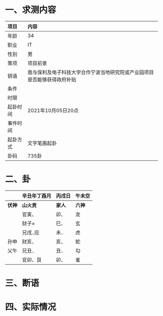 # 一、求测内容
|项目|内容|
|:-|:-|
|年龄|34|
|职业|IT|
|性别|男|
|策项|项目前景|
|钥语|我与保利及电子科技大学合作宁波当地研究院或产业园项目是否能够获得政府补贴|
|条件||
|时限||
|起卦时间|2021年10月05日20点|
|事件时间||
|起卦方式|文字笔画起卦|
|卦码|735卦|

# 二、卦
||辛丑年丁酉月|丙戌日|午未空|
|:-|:-|:-|:-|
|**伏神**|**山火贲**|**家人**|**六神**|
||官寅、|卯、|龙|
||财子×|巳、|玄|
||兄戌..应|未..|虎|
|孙申|财亥、|亥、|蛇|
|父午|兄丑..|丑..|勾|
||官卯、艮|卯、|雀|


# 三、断语

# 四、实际情况